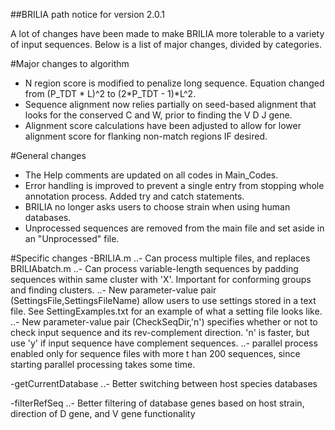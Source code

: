 ##BRILIA path notice for version 2.0.1

A lot of changes have been made to make BRILIA more tolerable to a variety of input sequences. Below is a list of major changes, divided by categories.

#Major changes to algorithm
- N region score is modified to penalize long sequence. Equation changed from (P_TDT * L)^2 to (2*P_TDT - 1)*L^2. 
- Sequence alignment now relies partially on seed-based alignment that looks for the conserved C and W, prior to finding the V D J gene.
- Alignment score calculations have been adjusted to allow for lower alignment score for flanking non-match regions IF desired.

#General changes
- The Help comments are updated on all codes in Main_Codes.
- Error handling is improved to prevent a single entry from stopping whole annotation process. Added try and catch statements.
- BRILIA no longer asks users to choose strain when using human databases.
- Unprocessed sequences are removed from the main file and set aside in an "Unprocessed" file.

#Specific changes
-BRILIA.m
..- Can process multiple files, and replaces BRILIAbatch.m
..- Can process variable-length sequences by padding sequences within same cluster with 'X'. Important for conforming groups and finding clusters.
..- New parameter-value pair (SettingsFile,SettingsFileName) allow users to use settings stored in a text file. See SettingExamples.txt for an example of what a setting file looks like.
..- New parameter-value pair (CheckSeqDir,'n') specifies whether or not to check input sequence and its rev-complement direction. 'n' is faster, but use 'y' if input sequence have complement sequences.
..- parallel process enabled only for sequence files with more t han 200 sequences, since starting parallel processing takes some time.

-getCurrentDatabase
..- Better switching between host species databases

-filterRefSeq
..- Better filtering of database genes based on host strain, direction of D gene, and V gene functionality
